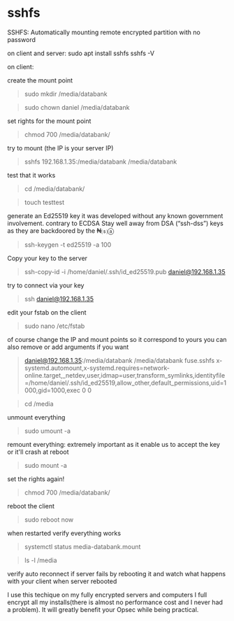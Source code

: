 # sshfs
SSHFS: Automatically mounting remote encrypted partition with no password

on client and server:
sudo apt install sshfs 
sshfs -V

on client:

create the mount point

>sudo mkdir /media/databank  

>sudo chown daniel /media/databank 

set rights for the mount point

>chmod 700 /media/databank/

try to mount (the IP is your server IP)

>sshfs 192.168.1.35:/media/databank /media/databank

test that it works

>cd /media/databank/

>touch testtest

generate an Ed25519 key 
it was developed without any known government involvement. contrary to ECDSA
Stay well away from DSA (“ssh-dss”) keys as they are backdoored by the ₦⒮ⓐ

>ssh-keygen -t ed25519 -a 100

Copy your key to the server

>ssh-copy-id -i /home/daniel/.ssh/id_ed25519.pub daniel@192.168.1.35

try to connect via your key

>ssh daniel@192.168.1.35

edit your fstab on the client

>sudo nano /etc/fstab

of course change the IP and mount points so it correspond to yours
you can also remove or add arguments if you want

>daniel@192.168.1.35:/media/databank /media/databank fuse.sshfs x-systemd.automount,x-systemd.requires=network-online.target,_netdev,user,idmap=user,transform_symlinks,identityfile=/home/daniel/.ssh/id_ed25519,allow_other,default_permissions,uid=1000,gid=1000,exec 0 0

>cd /media

unmount everything

>sudo umount -a

remount everything: extremely important as it enable us to accept the key or it'll crash at reboot

>sudo mount -a               

set the rights again!

>chmod 700 /media/databank/

reboot the client

>sudo reboot now

when restarted verify everything works

>systemctl status media-databank.mount

>ls -l /media

verify auto reconnect if server fails by rebooting it and watch what happens with your client  when server rebooted

I use this techique on my fully encrypted servers and computers
I full encrypt all my installs(there is almost no performance cost and I never had a problem). It will greatly benefit your Opsec while being practical.


